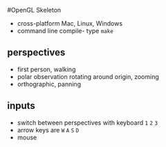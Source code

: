 #OpenGL Skeleton

* cross-platform Mac, Linux, Windows
* command line compile- type `make`

## perspectives

* first person, walking
* polar observation rotating around origin, zooming
* orthographic, panning

## inputs

* switch between perspectives with keyboard `1` `2` `3` 
* arrow keys are `W` `A` `S` `D`
* mouse